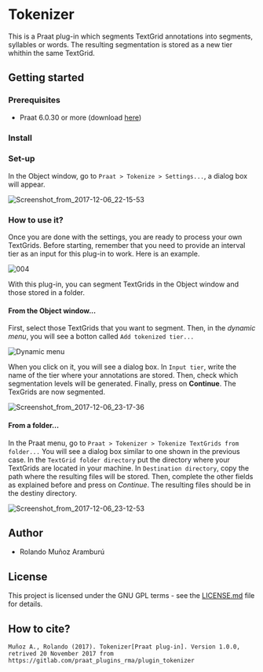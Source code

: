 # Tokenizer

This is a Praat plug-in which segments TextGrid annotations into segments, syllables or words. 
The resulting segmentation is stored as a new tier whithin the same TextGrid.

## Getting started

### Prerequisites

- Praat 6.0.30 or more (download [here](http://www.fon.hum.uva.nl/praat/download_win.html))

### Install

### Set-up

In the Object window, go to `Praat > Tokenize > Settings...`, a dialog box will appear. 

![Screenshot_from_2017-12-06_22-15-53](/uploads/74cdb6a7496cb2c3e3eb8a53613b99ad/Screenshot_from_2017-12-06_22-15-53.png)


### How to use it?

Once you are done with the settings, you are ready to process your own TextGrids.
Before starting, remember that you need to provide an interval tier as an input for this plug-in to work. Here is an example.

![004](/uploads/919d0228a12ac452dcd68b9a5e264626/004.png)

With this plug-in, you can segment TextGrids in the Object window and those stored in a folder.

#### From the Object window...

First, select those TextGrids that you want to segment. Then, in the *dynamic menu*, you will see a botton called `Add tokenized tier...`

![Dynamic menu](/uploads/c1337f0256791b8c9958c349e80c15db/002.png)

When you click on it, you will see a dialog box. In `Input tier`, write the name of the tier where your annotations are stored. 
Then, check which segmentation levels will be generated. Finally, press on **Continue**. The TexGrids are now segmented.

![Screenshot_from_2017-12-06_23-17-36](/uploads/10b5682dee9526f6c8ef5559f1b45575/Screenshot_from_2017-12-06_23-17-36.png)

#### From a folder...

In the Praat menu, go to `Praat > Tokenizer > Tokenize TextGrids from folder...` 
You will see a dialog box similar to one shown in the previous case. 
In the `TextGrid folder directory` put the directory where your TextGrids are located in your machine.
In `Destination directory`, copy the path where the resulting files will be stored.
Then, complete the other fields as explained before and press on *Continue*. The resulting files should be in the destiny directory.

![Screenshot_from_2017-12-06_23-12-53](/uploads/573194ae73c7ba9beac1a298b9598b32/Screenshot_from_2017-12-06_23-12-53.png)

## Author

- Rolando Muñoz Aramburú

## License

This project is licensed under the GNU GPL terms - see the [LICENSE.md](https://gitlab.com/praat_plugins_rma/plugin_tokenizer/blob/master/LICENSE)
 file for details.

## How to cite?

`Muñoz A., Rolando (2017). Tokenizer[Praat plug-in]. Version 1.0.0, retrived 20 November 2017 from https://gitlab.com/praat_plugins_rma/plugin_tokenizer`
